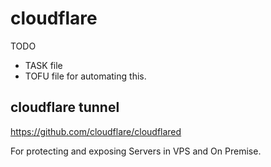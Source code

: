 # cloudflare

TODO

- TASK file 
- TOFU file for automating this.

## cloudflare tunnel

https://github.com/cloudflare/cloudflared

For protecting and exposing Servers in VPS and On Premise.
